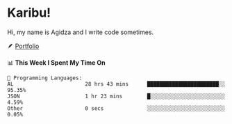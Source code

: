 # Karibu!
Hi, my name is Agidza and I write code sometimes.

🪶 [Portfolio](https://lynnagidza.github.io/)

<!--START_SECTION:waka-->
📊 **This Week I Spent My Time On** 

```text
💬 Programming Languages: 
AL                       28 hrs 43 mins      ███████████████████████░░   95.35% 
JSON                     1 hr 23 mins        █░░░░░░░░░░░░░░░░░░░░░░░░   4.59% 
Other                    0 secs              ░░░░░░░░░░░░░░░░░░░░░░░░░   0.05%

```


<!--END_SECTION:waka-->
